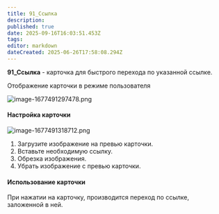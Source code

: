 ```yaml
---
title: 91_Ссылка
description: 
published: true
date: 2025-09-16T16:03:51.453Z
tags: 
editor: markdown
dateCreated: 2025-06-26T17:58:08.294Z
---
```


**91\_Ссылка** - карточка для быстрого перехода по указанной ссылке.

Отображение карточки в режиме пользователя

![image-1677491297478.png](https://lh7-rt.googleusercontent.com/docsz/AD_4nXe4ZS92b0Z7IgoT7GM6pPgfYmgTSY433tSAvnP7DIAbw5us-5ktM7XMjkfNWuztv0EFReca7D2t8hN5Rxh_7h6G-JzypacDX0K4RyzaiWOwv4jUmeRFvffYOup_sTv--0FEC_FuFLxh-OkyfJ8w8g?key=XUt61_RjhC5-hTr3F0VvrA)

#### Настройка карточки

![image-1677491318712.png](https://lh7-rt.googleusercontent.com/docsz/AD_4nXdMahylhzGFw_iLCw5HVsIxJMmEqsVn07WIZ2lB80TGgLnZTqQP4lcLEwMALdsxwr6KSU_io7DzkFuu1-bcVXwfnb28164vAIiUMa-8CTuxUnt9may6BoiwEDPKyXCSlU7Azuq6oYsew9eS_xxx2w?key=XUt61_RjhC5-hTr3F0VvrA)

1.  Загрузите изображение на превью карточки.
2.  Вставьте необходимую ссылку.
3.  Обрезка изображения.
4.  Убрать изображение с превью карточки.

#### Использование карточки

При нажатии на карточку, производится переход по ссылке, заложенной в ней.